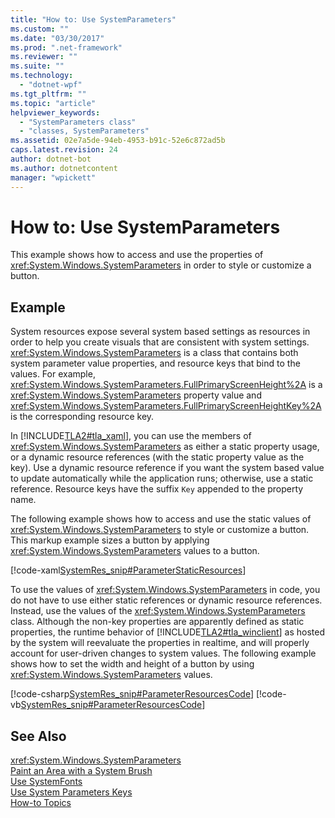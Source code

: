 ```yaml
---
title: "How to: Use SystemParameters"
ms.custom: ""
ms.date: "03/30/2017"
ms.prod: ".net-framework"
ms.reviewer: ""
ms.suite: ""
ms.technology: 
  - "dotnet-wpf"
ms.tgt_pltfrm: ""
ms.topic: "article"
helpviewer_keywords: 
  - "SystemParameters class"
  - "classes, SystemParameters"
ms.assetid: 02e7a5de-94eb-4953-b91c-52e6c872ad5b
caps.latest.revision: 24
author: dotnet-bot
ms.author: dotnetcontent
manager: "wpickett"
---
```

# How to: Use SystemParameters
This example shows how to access and use the properties of              <xref:System.Windows.SystemParameters> in order to style or customize a button.  
  
## Example  
 System resources expose several system based settings as resources in order to help you create visuals that are consistent with system settings.                      <xref:System.Windows.SystemParameters> is a class that contains both system parameter value properties, and resource keys that bind to the values. For example,                      <xref:System.Windows.SystemParameters.FullPrimaryScreenHeight%2A> is a                      <xref:System.Windows.SystemParameters> property value and                      <xref:System.Windows.SystemParameters.FullPrimaryScreenHeightKey%2A> is the corresponding resource key.  
  
 In                      [!INCLUDE[TLA2#tla_xaml](../../../../includes/tla2sharptla-xaml-md.md)], you can use the members of                      <xref:System.Windows.SystemParameters> as either a static property usage, or a dynamic resource references (with the static property value as the key). Use a dynamic resource reference if you want the system based value to update automatically while the application runs; otherwise, use a static reference. Resource keys have the suffix                      `Key` appended to the property name.  
  
 The following example shows how to access and use the static values of                      <xref:System.Windows.SystemParameters> to style or customize a button. This markup example sizes a button by applying                      <xref:System.Windows.SystemParameters> values to a button.  
  
 [!code-xaml[SystemRes_snip#ParameterStaticResources](../../../../samples/snippets/csharp/VS_Snippets_Wpf/SystemRes_snip/CSharp/Pane1.xaml#parameterstaticresources)]  
  
 To use the values of                      <xref:System.Windows.SystemParameters> in code, you do not have to use either static references or dynamic resource references. Instead, use the values of the                      <xref:System.Windows.SystemParameters> class. Although the non-key properties are apparently defined as static properties, the runtime behavior of                      [!INCLUDE[TLA2#tla_winclient](../../../../includes/tla2sharptla-winclient-md.md)] as hosted by the system will reevaluate the properties in realtime, and will properly account for user-driven changes to system values. The following example shows how to set the width and height of a button by using                      <xref:System.Windows.SystemParameters> values.  
  
 [!code-csharp[SystemRes_snip#ParameterResourcesCode](../../../../samples/snippets/csharp/VS_Snippets_Wpf/SystemRes_snip/CSharp/Pane1.xaml.cs#parameterresourcescode)]
 [!code-vb[SystemRes_snip#ParameterResourcesCode](../../../../samples/snippets/visualbasic/VS_Snippets_Wpf/SystemRes_snip/VisualBasic/Pane1.xaml.vb#parameterresourcescode)]  
  
## See Also  
 <xref:System.Windows.SystemParameters>   
 [Paint an Area with a System Brush](../../../../docs/framework/wpf/graphics-multimedia/how-to-paint-an-area-with-a-system-brush.md)   
 [Use SystemFonts](../../../../docs/framework/wpf/advanced/how-to-use-systemfonts.md)   
 [Use System Parameters Keys](../../../../docs/framework/wpf/advanced/how-to-use-system-parameters-keys.md)   
 [How-to Topics](../../../../docs/framework/wpf/advanced/resources-how-to-topics.md)
